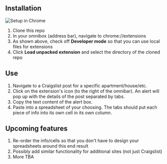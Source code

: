 ## Installation
![Setup in Chrome](https://image.ibb.co/caw8r5/Selection_028.png)
1. Clone this repo
2. In your omnibox (address bar), navigate to chrome://extensions
3. As shown above, check off **Developer mode** so that you can use local files for extensions
4. Click **Load unpacked extension** and select the directory of the cloned repo

## Use
1. Navigate to a Craigslist post for a specific apartment/house/etc.
2. Click on the extension's icon (to the right of the omnibar). An alert will pop up with the details of the post separated by tabs.
3. Copy the text content of the alert box.
4. Paste into a spreadsheet of your choosing. The tabs should put each piece of info into its own cell in its own column.

## Upcoming features
1. Re-order the info/cells so that you don't have to design your spreadsheets around this end result
2. Possibly add similar functionality for additional sites (not just Craigslist)
3. More TBA